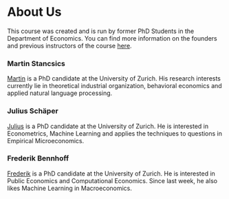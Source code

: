 # About Us

This course was created and is run by former PhD Students in the Department of Economics. You can find more information on the founders and previous instructors of the course [here](https://pp4rs.github.io/about/instructors/).

### Martin Stancsics
[Martin](https://stanmart.github.io/) is a PhD candidate at the University of Zurich. His research interests currently lie in theoretical industrial organization, behavioral economics and applied natural language processing. 
### Julius Schäper
[Julius](https://www.econ.uzh.ch/en/people/graduatestudents/schaeper.html) is a PhD candidate at the University of Zurich. He is interested in Econometrics, Machine Learning and applies the techniques to questions in Empirical Microeconomics.

<!-- ### Nelson Sunuwar
[Nelson](https://www.econ.uzh.ch/en/people/graduatestudents/sunuwar.html) -->

### Frederik Bennhoff
[Frederik](https://www.econ.uzh.ch/en/people/graduatestudents/bennhoff.html) is a PhD candidate at the University of Zurich. He is interested in Public Economics and Computational Economics. Since last week, he also likes Machine Learning in Macroeconomics.